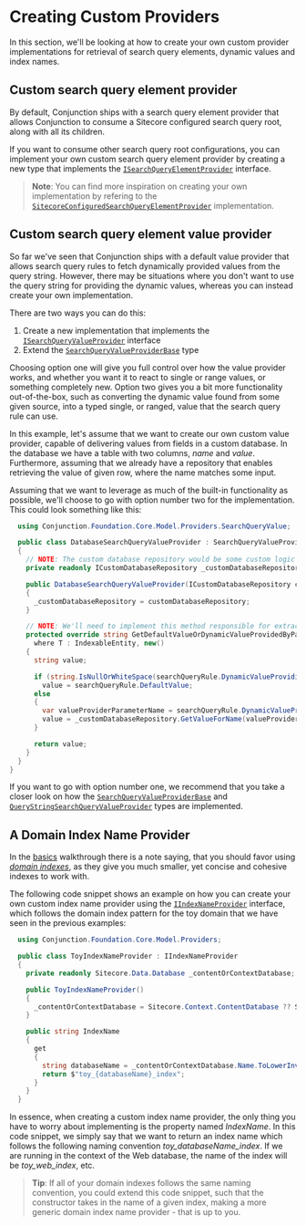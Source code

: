 # Creating Custom Providers

In this section, we'll be looking at how to create your own custom provider implementations for retrieval of search query elements, dynamic values and index names.

## Custom search query element provider

By default, Conjunction ships with a search query element provider that allows Conjunction to consume a Sitecore configured search query root, along with all its children.

If you want to consume other search query root configurations, you can implement your own custom search query element provider by creating a new type that implements the [``ISearchQueryElementProvider``](../api/README.md#isearchqueryelementprovider) interface. 

> **Note**: You can find more inspiration on creating your own implementation by refering to the [``SitecoreConfiguredSearchQueryElementProvider``](../api/README.md#sitecoreconfiguredsearchqueryelementprovider) implementation.

## Custom search query element value provider

So far we've seen that Conjunction ships with a default value provider that allows search query rules to fetch dynamically provided values from the query string. However, there may be situations where you don't want to use the query string for providing the dynamic values, whereas you can instead create your own implementation.

There are two ways you can do this:

1. Create a new implementation that implements the [``ISearchQueryValueProvider``](../api/README.md#isearchqueryvalueprovider) interface
2. Extend the [``SearchQueryValueProviderBase``](../api/README.md#searchqueryvalueproviderbase) type

Choosing option one will give you full control over how the value provider works, and whether you want it to react to single or range values, or something completely new. Option two gives you a bit more functionality out-of-the-box, such as converting the dynamic value found from some given source, into a typed single, or ranged, value that the search query rule can use.

In this example, let's assume that we want to create our own custom value provider, capable of delivering values from fields in a custom database. In the database we have a table with two columns, *name* and *value*. Furthermore, assuming that we already have a repository that enables retrieving the value of given row, where the name matches some input. 

Assuming that we want to leverage as much of the built-in functionality as possible, we'll choose to go with option number two for the implementation. This could look something like this: 

```csharp
  using Conjunction.Foundation.Core.Model.Providers.SearchQueryValue;

  public class DatabaseSearchQueryValueProvider : SearchQueryValueProviderBase
  {
    // NOTE: The custom database repository would be some custom logic implemented in your solution
    private readonly ICustomDatabaseRepository _customDatabaseRepository;

    public DatabaseSearchQueryValueProvider(ICustomDatabaseRepository customDatabaseRepository)
    {
      _customDatabaseRepository = customDatabaseRepository;
    }

    // NOTE: We'll need to implement this method responsible for extracting the value required by a given dynamic value providing parameter
    protected override string GetDefaultValueOrDynamicValueProvidedByParameter<T>(SearchQueryRule<T> searchQueryRule) 
      where T : IndexableEntity, new()
    {
      string value;

      if (string.IsNullOrWhiteSpace(searchQueryRule.DynamicValueProvidingParameter))
        value = searchQueryRule.DefaultValue;
      else
      {
        var valueProviderParameterName = searchQueryRule.DynamicValueProvidingParameter;
        value = _customDatabaseRepository.GetValueForName(valueProviderParameterName);
      }

      return value;
    }
  }
}
```

If you want to go with option number one, we recommend that you take a closer look on how the [``SearchQueryValueProviderBase``](../api/README.md#searchqueryvalueproviderbase) and [``QueryStringSearchQueryValueProvider``](../api/README.md#querystringsearchqueryvalueprovider) types are implemented.

## A Domain Index Name Provider

In the [basics](../basics/RetrieveSearchResults.md#the-three-providers) walkthrough there is a note saying, that you should favor using [*domain indexes*](https://soen.ghost.io/tackling-the-challenges-of-architecting-a-search-indexing-infrastructure-in-sitecore-part-2#howshouldthesearchindexesbeorganized), as they give you much smaller, yet concise and cohesive indexes to work with.

The following code snippet shows an example on how you can create your own custom index name provider using the [``IIndexNameProvider``](../api/README.md#iindexnameprovider) interface, which follows the domain index pattern for the toy domain that we have seen in the previous examples:

```csharp
  using Conjunction.Foundation.Core.Model.Providers;

  public class ToyIndexNameProvider : IIndexNameProvider
  {
    private readonly Sitecore.Data.Database _contentOrContextDatabase;

    public ToyIndexNameProvider()
    {
      _contentOrContextDatabase = Sitecore.Context.ContentDatabase ?? Sitecore.Context.Database;
    }

    public string IndexName
    {
      get
      {
        string databaseName = _contentOrContextDatabase.Name.ToLowerInvariant();
        return $"toy_{databaseName}_index";
      }
    }
  }
```

In essence, when creating a custom index name provider, the only thing you have to worry about implementing is the property named *IndexName*. In this code snippet, we simply say that we want to return an index name which follows the following naming convention *toy_databaseName_index*. If we are running in the context of the Web database, the name of the index will be *toy_web_index*, etc. 

> **Tip**: If all of your domain indexes follows the same naming convention, you could extend this code snippet, such that the constructor takes in the name of a given index, making a more generic domain index name provider - that is up to you.